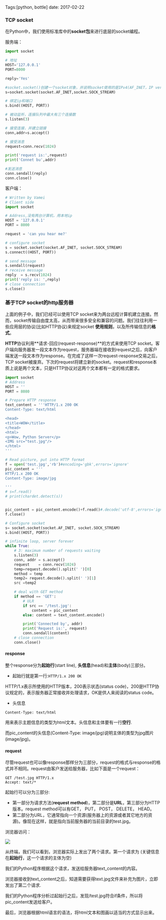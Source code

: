 Tags:[python, bottle] date: 2017-02-22 



### TCP socket

在Python中，我们使用标准库中的**socket包**来进行底层的socket编程。

服务端：

```python
import socket

# 地址
HOST='127.0.0.1'
PORT=8000

reply='Yes'

#socket.socket()创建一个socket对象，并说明socket使用的是IPv4(AF_INET，IP version 4)和TCP协议(SOCK_STREAM)。
s=socket.socket(socket.AF_INET,socket.SOCK_STREAM)

# 绑定ip和端口 
s.bind((HOST, PORT))

# 被动监听，连接队列中最大有三个连接数
s.listen(3)

# 接受连接，并建立链接
conn,addr=s.accept()

# 接受消息
request=conn.recv(1024)

print('request is:',request)
print('Connet bu',addr)

#发送消息
conn.sendall(reply)
conn.close()
```

客户端：

```python
# Written by Vamei
# Client side
import socket

# Address,没有两台计算机，用本地ip
HOST = '127.0.0.1'
PORT = 8000

request = 'can you hear me?'

# configure socket
s = socket.socket(socket.AF_INET, socket.SOCK_STREAM)
s.connect((HOST, PORT))

# send message
s.sendall(request)
# receive message
reply  = s.recv(1024)
print('reply is: ',reply)
# close connection
s.close()
```

### 基于TCP socket的http服务器

上面的例子中，我们已经可以使用TCP socket来为两台远程计算机建立连接。然而，socket传输自由度太高，从而带来很多安全和兼容的问题。我们往往利用一些应用层的协议(比如HTTP协议)来规定socket **使用规则**，以及所传输信息的**格式**。

**HTTP**协议利用**请求-回应(request-response)**的方式来使用TCP socket。客户端向服务器发一段文本作为request，服务器端在接收到request之后，向客户端发送一段文本作为response。在完成了这样一次request-response交易之后，TCP socket被废弃。下次的request将建立新的socket。request和response本质上说是两个文本，只是HTTP协议对这两个文本都有一定的格式要求。

```python
import socket
# Address
HOST = ''
PORT = 8080

# Prepare HTTP response
text_content = '''HTTP/1.x 200 OK
Content-Type: text/html

<head>
<title>WOW</title>
</head>
<html>
<p>Wow, Python Server</p>
<IMG src="test.jpg"/>
</html>
'''

# Read picture, put into HTTP format
f = open('test.jpg','rb')#encoding='gbk',errors='ignore'
pic_content = '''
HTTP/1.x 200 OK
Content-Type: image/jpg

'''
# s=f.read()
# print(chardet.detect(s))


pic_content = pic_content.encode()+f.read()#.decode('utf-8',errors='ignore')
f.close()

# Configure socket
s= socket.socket(socket.AF_INET, socket.SOCK_STREAM)
s.bind((HOST, PORT))

# infinite loop, server forever
while True:
    # 3: maximum number of requests waiting
    s.listen(3)
    conn, addr = s.accept()
    request    = conn.recv(1024)
    temp=request.decode().split(' ')[0]
    method = temp
    temp2= request.decode().split(' ')[1]
    src =temp2

    # deal with GET method
    if method == 'GET':
        # ULR
        if src == '/test.jpg':
            content = pic_content
        else: content = text_content.encode()

        print('Connected by', addr)
        print('Request is:', request)
        conn.sendall(content)
    # close connection
    conn.close()
```

#### response

整个response分为**起始行**(start line), **头信息**(head)和**主体**(body)三部分。

* 起始行就是第一行:`HTTP/1.x 200 OK`

HTTP/1.x表示所使用的HTTP版本，200表示状态(status code)，200是HTTP协议规定的，表示服务器正常接收并处理请求，OK是供人来阅读的status code。

* 头信息

`Content-Type: text/html`

用来表示主题信息的类型为html文本。头信息和主体要有一行**空行**.

而pic_content的头信息(Content-Type: image/jpg)说明主体的类型为jpg图片(image/jpg)。

#### request

尽管request也可以像response那样分为三部分，request的格式与response的格式并不相同。request由客户发送给服务器，比如下面是一个request：

```
GET /test.jpg HTTP/1.x
Accept: text/*
```

起始行可以分为三部分:

* 第一部分为请求方法(**request method**)，第二部分是**URL**，第三部分为HTTP版本。request method可以有GET， PUT， POST， DELETE， HEAD。
* 第二部分为URL，它通常指向一个资源(服务器上的资源或者其它地方的资源)。像现在这样，就是指向当前服务器的当前目录的test.jpg。

浏览器访问：

![](http://ojynuthay.bkt.clouddn.com/httpserverpy.png)

从终端，我们可以看到，浏览器实际上发出了两个请求。第一个请求为 (关键信息在**起始行**，这一个请求的主体为空)

我们的Python程序根据这个请求，发送给服务器text_content的内容。

浏览器接收到text_content之后，知道需要获得text.jpg文件来补充为图片，立即发出了第二个请求.

我们的Python程序分析过起始行之后，发现/test.jpg符合if条件，所以将pic_content发送给客户。

最后，浏览器根据html语言的语法，将html文本和图画以适当的方式显示出来。
